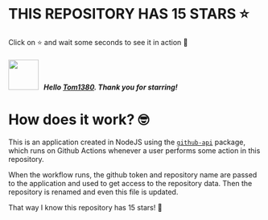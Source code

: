 # THIS REPOSITORY HAS 15 STARS :star:
Click on :star: and wait some seconds to see it in action :star_struck:

##### <img width="60" src="https://avatars.githubusercontent.com/u/26846487?v=4"/> &nbsp; Hello [Tom1380](https://github.com/Tom1380). Thank you for starring! 

# How does it work? :nerd_face:

This is an application created in NodeJS using the [`github-api`](https://www.npmjs.com/package/github-api) package, which runs on Github Actions whenever a user performs some action in this repository.
<br/>

When the workflow runs, the github token and repository name are passed to the application and used to get access to the repository data. Then the repository is renamed and even this file is updated.
<br/>

That way I know this repository has 15 stars! :monocle_face:
